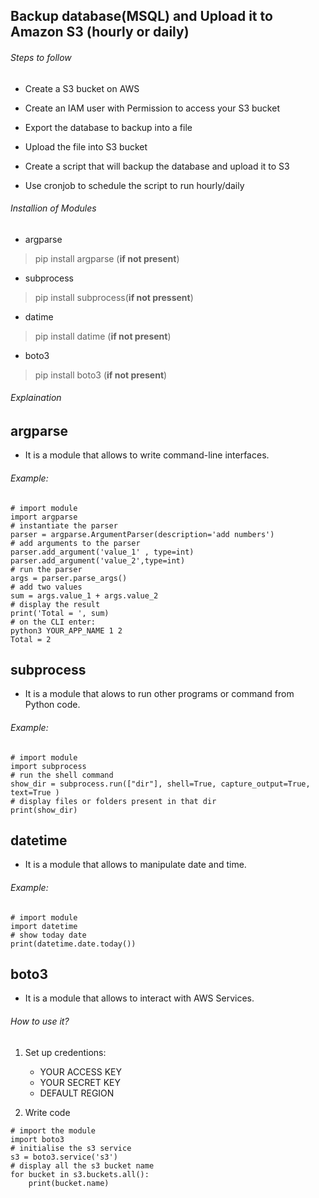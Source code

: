## Backup database(MSQL) and Upload it to Amazon S3 (hourly or daily)

<h6>Steps to follow</h6>

* Create a S3 bucket on AWS

* Create an IAM user with Permission to access your S3 bucket

* Export the database to backup into a file

* Upload the file into S3 bucket

* Create a script that will backup the database and upload it to S3

* Use cronjob to schedule the script to run hourly/daily

<h6> Installion of Modules</h6>

* argparse

> pip install argparse (**if not present**)

* subprocess 

> pip install subprocess(**if not pressent**)

* datime

> pip install datime (**if not present**)

* boto3

> pip install boto3 (**if not present**)

<h6> Explaination </6>

## argparse

* It is a module that allows to write command-line interfaces. 

<h6>Example:</h6>

```
# import module
import argparse
# instantiate the parser
parser = argparse.ArgumentParser(description='add numbers')
# add arguments to the parser
parser.add_argument('value_1' , type=int)
parser.add_argument('value_2',type=int)
# run the parser
args = parser.parse_args()
# add two values
sum = args.value_1 + args.value_2
# display the result
print('Total = ', sum)
# on the CLI enter:
python3 YOUR_APP_NAME 1 2
Total = 2
```

## subprocess

* It is a module that alows to run other programs or command from Python code.

<h6>Example:</h6>

```
# import module
import subprocess
# run the shell command
show_dir = subprocess.run(["dir"], shell=True, capture_output=True, text=True )
# display files or folders present in that dir
print(show_dir)
```

## datetime

* It is a module that allows to manipulate date and time.

<h6>Example:</h6>

```
# import module
import datetime
# show today date
print(datetime.date.today())
```

## boto3

* It is a module that allows to interact with AWS Services.

<h6> How to use it?</h6>

1. Set up credentions:

   - YOUR ACCESS KEY
   - YOUR SECRET KEY
   - DEFAULT REGION

2. Write  code 
```
# import the module
import boto3
# initialise the s3 service
s3 = boto3.service('s3')
# display all the s3 bucket name
for bucket in s3.buckets.all():
    print(bucket.name)
```
